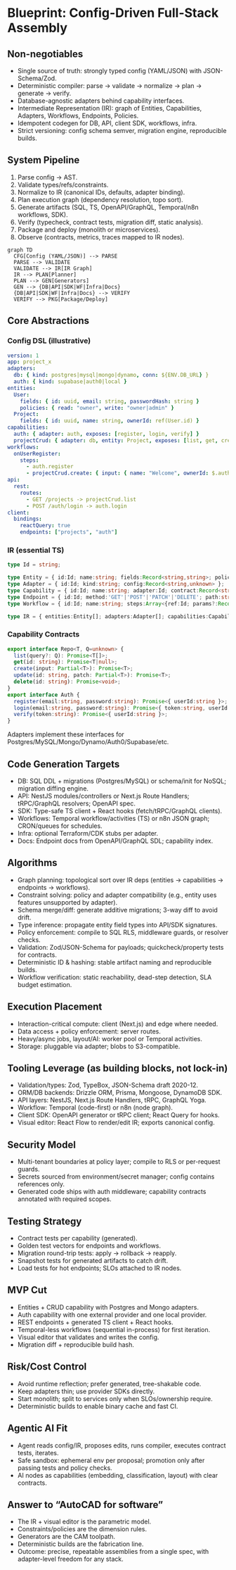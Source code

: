 # Blueprint: Config-Driven Full-Stack Assembly

## Non-negotiables

* Single source of truth: strongly typed config (YAML/JSON) with JSON-Schema/Zod.
* Deterministic compiler: parse → validate → normalize → plan → generate → verify.
* Database-agnostic adapters behind capability interfaces.
* Intermediate Representation (IR): graph of Entities, Capabilities, Adapters, Workflows, Endpoints, Policies.
* Idempotent codegen for DB, API, client SDK, workflows, infra.
* Strict versioning: config schema semver, migration engine, reproducible builds.

## System Pipeline

1. Parse config → AST.
2. Validate types/refs/constraints.
3. Normalize to IR (canonical IDs, defaults, adapter binding).
4. Plan execution graph (dependency resolution, topo sort).
5. Generate artifacts (SQL, TS, OpenAPI/GraphQL, Temporal/n8n workflows, SDK).
6. Verify (typecheck, contract tests, migration diff, static analysis).
7. Package and deploy (monolith or microservices).
8. Observe (contracts, metrics, traces mapped to IR nodes).

```mermaid
graph TD
  CFG[Config (YAML/JSON)] --> PARSE
  PARSE --> VALIDATE
  VALIDATE --> IR[IR Graph]
  IR --> PLAN[Planner]
  PLAN --> GEN[Generators]
  GEN --> {DB|API|SDK|WF|Infra|Docs}
  {DB|API|SDK|WF|Infra|Docs} --> VERIFY
  VERIFY --> PKG[Package/Deploy]
```

## Core Abstractions

### Config DSL (illustrative)

```yaml
version: 1
app: project_x
adapters:
  db: { kind: postgres|mysql|mongo|dynamo, conn: ${ENV.DB_URL} }
  auth: { kind: supabase|auth0|local }
entities:
  User:
    fields: { id: uuid, email: string, passwordHash: string }
    policies: { read: "owner", write: "owner|admin" }
  Project:
    fields: { id: uuid, name: string, ownerId: ref(User.id) }
capabilities:
  auth: { adapter: auth, exposes: [register, login, verify] }
  projectCrud: { adapter: db, entity: Project, exposes: [list, get, create, update, delete] }
workflows:
  onUserRegister:
    steps:
      - auth.register
      - projectCrud.create: { input: { name: "Welcome", ownerId: $.auth.userId } }
api:
  rest:
    routes:
      - GET /projects -> projectCrud.list
      - POST /auth/login -> auth.login
client:
  bindings:
    reactQuery: true
    endpoints: ["projects", "auth"]
```

### IR (essential TS)

```ts
type Id = string;

type Entity = { id:Id; name:string; fields:Record<string,string>; policies?:Record<string,string> };
type Adapter = { id:Id; kind:string; config:Record<string,unknown> };
type Capability = { id:Id; name:string; adapter:Id; contract:Record<string,unknown> };
type Endpoint = { id:Id; method:'GET'|'POST'|'PATCH'|'DELETE'; path:string; target:Id };
type Workflow = { id:Id; name:string; steps:Array<{ref:Id; params?:Record<string,unknown>}> };

type IR = { entities:Entity[]; adapters:Adapter[]; capabilities:Capability[]; endpoints:Endpoint[]; workflows:Workflow[] };
```

### Capability Contracts

```ts
export interface Repo<T, Q=unknown> {
  list(query?: Q): Promise<T[]>;
  get(id: string): Promise<T|null>;
  create(input: Partial<T>): Promise<T>;
  update(id: string, patch: Partial<T>): Promise<T>;
  delete(id: string): Promise<void>;
}
export interface Auth {
  register(email:string, password:string): Promise<{ userId:string }>;
  login(email:string, password:string): Promise<{ token:string, userId:string }>;
  verify(token:string): Promise<{ userId:string }>;
}
```

Adapters implement these interfaces for Postgres/MySQL/Mongo/Dynamo/Auth0/Supabase/etc.

## Code Generation Targets

* DB: SQL DDL + migrations (Postgres/MySQL) or schema/init for NoSQL; migration diffing engine.
* API: NestJS modules/controllers or Next.js Route Handlers; tRPC/GraphQL resolvers; OpenAPI spec.
* SDK: Type-safe TS client + React hooks (fetch/tRPC/GraphQL clients).
* Workflows: Temporal workflow/activities (TS) or n8n JSON graph; CRON/queues for schedules.
* Infra: optional Terraform/CDK stubs per adapter.
* Docs: Endpoint docs from OpenAPI/GraphQL SDL; capability index.

## Algorithms

* Graph planning: topological sort over IR deps (entities → capabilities → endpoints → workflows).
* Constraint solving: policy and adapter compatibility (e.g., entity uses features unsupported by adapter).
* Schema merge/diff: generate additive migrations; 3-way diff to avoid drift.
* Type inference: propagate entity field types into API/SDK signatures.
* Policy enforcement: compile to SQL RLS, middleware guards, or resolver checks.
* Validation: Zod/JSON-Schema for payloads; quickcheck/property tests for contracts.
* Deterministic ID & hashing: stable artifact naming and reproducible builds.
* Workflow verification: static reachability, dead-step detection, SLA budget estimation.

## Execution Placement

* Interaction-critical compute: client (Next.js) and edge where needed.
* Data access + policy enforcement: server routes.
* Heavy/async jobs, layout/AI: worker pool or Temporal activities.
* Storage: pluggable via adapter; blobs to S3-compatible.

## Tooling Leverage (as building blocks, not lock-in)

* Validation/types: Zod, TypeBox, JSON-Schema draft 2020-12.
* ORM/DB backends: Drizzle ORM, Prisma, Mongoose, DynamoDB SDK.
* API layers: NestJS, Next.js Route Handlers, tRPC, GraphQL Yoga.
* Workflow: Temporal (code-first) or n8n (node graph).
* Client SDK: OpenAPI generator or tRPC client; React Query for hooks.
* Visual editor: React Flow to render/edit IR; exports canonical config.

## Security Model

* Multi-tenant boundaries at policy layer; compile to RLS or per-request guards.
* Secrets sourced from environment/secret manager; config contains references only.
* Generated code ships with auth middleware; capability contracts annotated with required scopes.

## Testing Strategy

* Contract tests per capability (generated).
* Golden test vectors for endpoints and workflows.
* Migration round-trip tests: apply → rollback → reapply.
* Snapshot tests for generated artifacts to catch drift.
* Load tests for hot endpoints; SLOs attached to IR nodes.

## MVP Cut

* Entities + CRUD capability with Postgres and Mongo adapters.
* Auth capability with one external provider and one local provider.
* REST endpoints + generated TS client + React hooks.
* Temporal-less workflows (sequential in-process) for first iteration.
* Visual editor that validates and writes the config.
* Migration diff + reproducible build hash.

## Risk/Cost Control

* Avoid runtime reflection; prefer generated, tree-shakable code.
* Keep adapters thin; use provider SDKs directly.
* Start monolith; split to services only when SLOs/ownership require.
* Deterministic builds to enable binary cache and fast CI.

## Agentic AI Fit

* Agent reads config/IR, proposes edits, runs compiler, executes contract tests, iterates.
* Safe sandbox: ephemeral env per proposal; promotion only after passing tests and policy checks.
* AI nodes as capabilities (embedding, classification, layout) with clear contracts.

## Answer to “AutoCAD for software”

* The IR + visual editor is the parametric model.
* Constraints/policies are the dimension rules.
* Generators are the CAM toolpath.
* Deterministic builds are the fabrication line.
* Outcome: precise, repeatable assemblies from a single spec, with adapter-level freedom for any stack.
